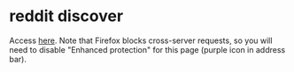 # reddit discover

Access [here](https://tukkek.github.io/redditdiscover/). Note that Firefox blocks cross-server requests, so you will need to disable "Enhanced protection" for this page (purple icon in address bar).
